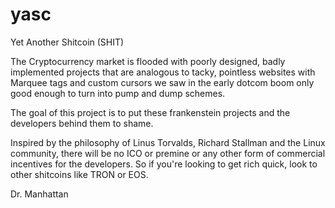 # yasc

Yet Another Shitcoin (SHIT)

The Cryptocurrency market is flooded with poorly designed, badly implemented projects that are analogous to tacky, pointless websites with Marquee tags and custom cursors we saw in the early dotcom boom only good enough to turn into pump and dump schemes.

The goal of this project is to put these frankenstein projects and the developers behind them to shame.

Inspired by the philosophy of Linus Torvalds, Richard Stallman and the Linux community, there will be no ICO or premine or any other form of commercial incentives for the developers. So if you're looking to get rich quick, look to other shitcoins like TRON or EOS.

Dr. Manhattan
